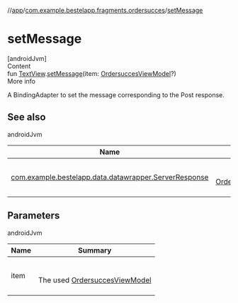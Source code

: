 //[app](../index.md)/[com.example.bestelapp.fragments.ordersucces](index.md)/[setMessage](set-message.md)



# setMessage  
[androidJvm]  
Content  
fun [TextView](https://developer.android.com/reference/kotlin/android/widget/TextView.html).[setMessage](set-message.md)(item: [OrdersuccesViewModel](-ordersucces-view-model/index.md)?)  
More info  


A BindingAdapter to set the message corresponding to the Post response.



## See also  
  
androidJvm  
  
|  Name|  Summary| 
|---|---|
| <a name="com.example.bestelapp.fragments.ordersucces//setMessage/android.widget.TextView#com.example.bestelapp.fragments.ordersucces.OrdersuccesViewModel?/PointingToDeclaration/"></a>[com.example.bestelapp.data.datawrapper.ServerResponse](../com.example.bestelapp.data.datawrapper/-server-response/index.md)| <a name="com.example.bestelapp.fragments.ordersucces//setMessage/android.widget.TextView#com.example.bestelapp.fragments.ordersucces.OrdersuccesViewModel?/PointingToDeclaration/"></a><br><br>[OrdersuccesFragment](-ordersucces-fragment/index.md)<br><br>
  


## Parameters  
  
androidJvm  
  
|  Name|  Summary| 
|---|---|
| <a name="com.example.bestelapp.fragments.ordersucces//setMessage/android.widget.TextView#com.example.bestelapp.fragments.ordersucces.OrdersuccesViewModel?/PointingToDeclaration/"></a>item| <a name="com.example.bestelapp.fragments.ordersucces//setMessage/android.widget.TextView#com.example.bestelapp.fragments.ordersucces.OrdersuccesViewModel?/PointingToDeclaration/"></a><br><br>The used [OrdersuccesViewModel](-ordersucces-view-model/index.md)<br><br>
  
  



